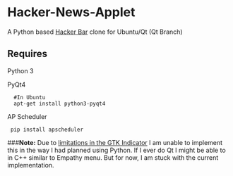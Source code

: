 Hacker-News-Applet
==================

A Python based [Hacker Bar][hacker-bar] clone for Ubuntu/Qt (Qt Branch)

Requires
-----

Python 3

PyQt4

      #In Ubuntu
      apt-get install python3-pyqt4
     
AP Scheduler

     pip install apscheduler

[hacker-bar]: https://github.com/MohawkApps/Hacker-Bar
[hacker-news-api]: https://github.com/karan/HackerNewsAPI


###__Note:__ 
Due to [limitations in the GTK Indicator](http://askubuntu.com/questions/16431/putting-an-arbitrary-gtk-widget-into-an-appindicator-indicator) I am unable to implement this in the way I had planned using Python. If I ever do Qt I might be able to in C++ similar to Empathy menu. But for now, I am stuck with the current implementation. 
